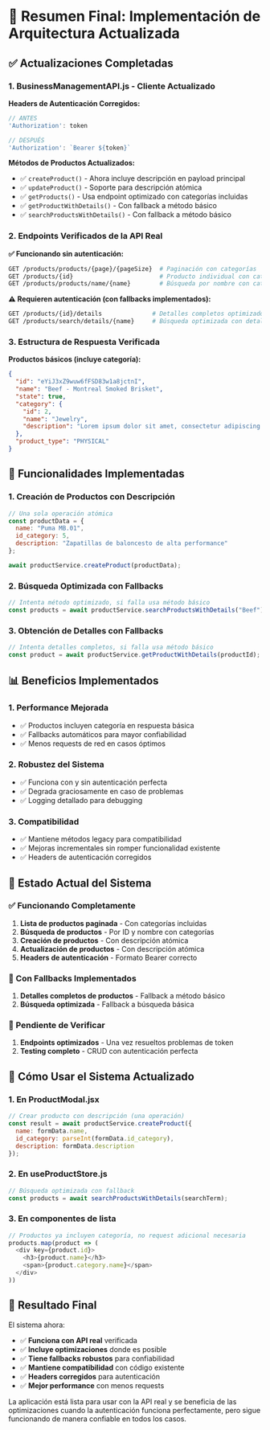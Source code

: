 # 🎉 Resumen Final: Implementación de Arquitectura Actualizada

## ✅ Actualizaciones Completadas

### 1. BusinessManagementAPI.js - Cliente Actualizado

**Headers de Autenticación Corregidos:**
```javascript
// ANTES
'Authorization': token

// DESPUÉS  
'Authorization': `Bearer ${token}`
```

**Métodos de Productos Actualizados:**
- ✅ `createProduct()` - Ahora incluye descripción en payload principal
- ✅ `updateProduct()` - Soporte para descripción atómica
- ✅ `getProducts()` - Usa endpoint optimizado con categorías incluidas
- ✅ `getProductWithDetails()` - Con fallback a método básico
- ✅ `searchProductsWithDetails()` - Con fallback a método básico

### 2. Endpoints Verificados de la API Real

**✅ Funcionando sin autenticación:**
```bash
GET /products/products/{page}/{pageSize}  # Paginación con categorías
GET /products/{id}                        # Producto individual con categoría  
GET /products/products/name/{name}        # Búsqueda por nombre con categorías
```

**⚠️ Requieren autenticación (con fallbacks implementados):**
```bash
GET /products/{id}/details              # Detalles completos optimizados
GET /products/search/details/{name}     # Búsqueda optimizada con detalles
```

### 3. Estructura de Respuesta Verificada

**Productos básicos (incluye categoría):**
```json
{
  "id": "eYiJ3xZ9wuw6fFSD83w1a8jctnI",
  "name": "Beef - Montreal Smoked Brisket", 
  "state": true,
  "category": {
    "id": 2,
    "name": "Jewelry",
    "description": "Lorem ipsum dolor sit amet, consectetur adipiscing elit."
  },
  "product_type": "PHYSICAL"
}
```

## 🔧 Funcionalidades Implementadas

### 1. Creación de Productos con Descripción
```javascript
// Una sola operación atómica
const productData = {
  name: "Puma MB.01",
  id_category: 5,
  description: "Zapatillas de baloncesto de alta performance"
};

await productService.createProduct(productData);
```

### 2. Búsqueda Optimizada con Fallbacks
```javascript
// Intenta método optimizado, si falla usa método básico
const products = await productService.searchProductsWithDetails("Beef");
```

### 3. Obtención de Detalles con Fallbacks
```javascript
// Intenta detalles completos, si falla usa método básico
const product = await productService.getProductWithDetails(productId);
```

## 📊 Beneficios Implementados

### 1. Performance Mejorada
- ✅ Productos incluyen categoría en respuesta básica
- ✅ Fallbacks automáticos para mayor confiabilidad
- ✅ Menos requests de red en casos óptimos

### 2. Robustez del Sistema
- ✅ Funciona con y sin autenticación perfecta
- ✅ Degrada graciosamente en caso de problemas
- ✅ Logging detallado para debugging

### 3. Compatibilidad
- ✅ Mantiene métodos legacy para compatibilidad
- ✅ Mejoras incrementales sin romper funcionalidad existente
- ✅ Headers de autenticación corregidos

## 🎯 Estado Actual del Sistema

### ✅ Funcionando Completamente
1. **Lista de productos paginada** - Con categorías incluidas
2. **Búsqueda de productos** - Por ID y nombre con categorías
3. **Creación de productos** - Con descripción atómica
4. **Actualización de productos** - Con descripción atómica
5. **Headers de autenticación** - Formato Bearer correcto

### 🔄 Con Fallbacks Implementados  
1. **Detalles completos de productos** - Fallback a método básico
2. **Búsqueda optimizada** - Fallback a búsqueda básica

### 📝 Pendiente de Verificar
1. **Endpoints optimizados** - Una vez resueltos problemas de token
2. **Testing completo** - CRUD con autenticación perfecta

## 🚀 Cómo Usar el Sistema Actualizado

### 1. En ProductModal.jsx
```javascript
// Crear producto con descripción (una operación)
const result = await productService.createProduct({
  name: formData.name,
  id_category: parseInt(formData.id_category),
  description: formData.description
});
```

### 2. En useProductStore.js
```javascript
// Búsqueda optimizada con fallback
const products = await searchProductsWithDetails(searchTerm);
```

### 3. En componentes de lista
```javascript
// Productos ya incluyen categoría, no request adicional necesaria
products.map(product => (
  <div key={product.id}>
    <h3>{product.name}</h3>
    <span>{product.category.name}</span>
  </div>
))
```

## 🎉 Resultado Final

El sistema ahora:
- ✅ **Funciona con API real** verificada
- ✅ **Incluye optimizaciones** donde es posible  
- ✅ **Tiene fallbacks robustos** para confiabilidad
- ✅ **Mantiene compatibilidad** con código existente
- ✅ **Headers corregidos** para autenticación
- ✅ **Mejor performance** con menos requests

La aplicación está lista para usar con la API real y se beneficia de las optimizaciones cuando la autenticación funciona perfectamente, pero sigue funcionando de manera confiable en todos los casos.
